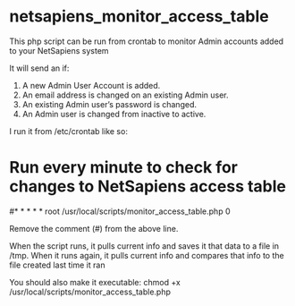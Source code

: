 # netsapiens_monitor_access_table

This php script can be run from crontab to monitor Admin accounts added to your NetSapiens system

It will send an if:

1.	A new Admin User Account is added.
2.	An email address is changed on an existing Admin user.
3.	An existing Admin user’s password is changed.
4.	An Admin user is changed from inactive to active.

I run it from /etc/crontab like so:

# Run every minute to check for changes to NetSapiens access table
#* * *  *  * root /usr/local/scripts/monitor_access_table.php 0

Remove the comment (#) from the above line.

When the script runs, it pulls current info and saves it that data to a file in /tmp.  When it runs again, it pulls current info and compares that info to the file created last time it ran

You should also make it executable:
chmod +x /usr/local/scripts/monitor_access_table.php
